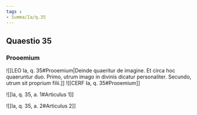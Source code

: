 ```yaml
---
tags : 
- Summa/Ia/q.35
---
```


## Quaestio 35

### Prooemium

![[LEO Ia, q. 35#Prooemium|Deinde quaeritur de imagine. Et circa hoc quaeruntur duo. Primo, utrum imago in divinis dicatur personaliter. Secundo, utrum sit proprium filii.]]
![[CERF Ia, q. 35#Prooemium]]

![[Ia, q. 35, a. 1#Articulus 1]]

![[Ia, q. 35, a. 2#Articulus 2]]

